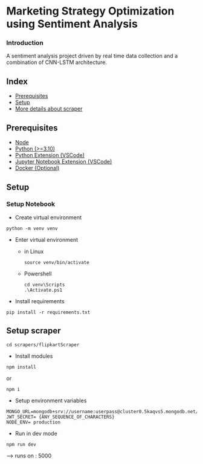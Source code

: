 # Marketing Strategy Optimization using Sentiment Analysis

### Introduction

A sentiment analysis project driven by real time data collection and a combination of CNN-LSTM architecture.

## Index

- [Prerequisites](#prerequisites)
- [Setup](#setup)
- [More details about scraper](https://github.com/rahulsm20/flipkart-scraper-api)

## Prerequisites

- [Node](https://nodejs.org/en/download/current)
- [Python (>=3.10)](https://www.python.org/downloads/)
- [Python Extension (VSCode)](https://marketplace.visualstudio.com/items?itemName=ms-python.python)
- [Jupyter Notebook Extension (VSCode)](https://marketplace.visualstudio.com/items?itemName=ms-toolsai.jupyter)
- [Docker (Optional)](https://www.docker.com/)

## Setup

### Setup Notebook

- Create virtual environment

```
python -m venv venv
```

- Enter virtual environment

  - in Linux
    ```
    source venv/bin/activate
    ```
  - Powershell

    ```
    cd venv\Scripts
    .\Activate.ps1
    ```

- Install requirements

```
pip install -r requirements.txt
```

## Setup scraper

```
cd scrapers/flipkartScraper
```

- Install modules

```
npm install
```

or

```
npm i
```

- Setup environment variables

```
MONGO_URL=mongodb+srv://username:userpass@cluster0.5kaqvs5.mongodb.net/db_name
JWT_SECRET= {ANY_SEQUENCE_OF_CHARACTERS}
NODE_ENV= production
```

- Run in dev mode

```
npm run dev
```

--> runs on : 5000
